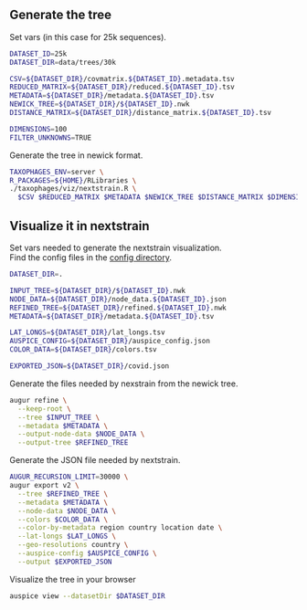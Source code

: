 ## Generate the tree

Set vars (in this case for 25k sequences).

```bash
DATASET_ID=25k
DATASET_DIR=data/trees/30k

CSV=${DATASET_DIR}/covmatrix.${DATASET_ID}.metadata.tsv
REDUCED_MATRIX=${DATASET_DIR}/reduced.${DATASET_ID}.tsv
METADATA=${DATASET_DIR}/metadata.${DATASET_ID}.tsv
NEWICK_TREE=${DATASET_DIR}/${DATASET_ID}.nwk
DISTANCE_MATRIX=${DATASET_DIR}/distance_matrix.${DATASET_ID}.tsv

DIMENSIONS=100
FILTER_UNKNOWNS=TRUE
```

Generate the tree in newick format.

``` bash
TAXOPHAGES_ENV=server \
R_PACKAGES=${HOME}/RLibraries \
./taxophages/viz/nextstrain.R \
  $CSV $REDUCED_MATRIX $METADATA $NEWICK_TREE $DISTANCE_MATRIX $DIMENSIONS $FILTER_UNKNOWNS
```

## Visualize it in nextstrain

Set vars needed to generate the nextstrain visualization.  
Find the config files in the [config directory][1].

```bash
DATASET_DIR=.

INPUT_TREE=${DATASET_DIR}/${DATASET_ID}.nwk
NODE_DATA=${DATASET_DIR}/node_data.${DATASET_ID}.json
REFINED_TREE=${DATASET_DIR}/refined.${DATASET_ID}.nwk
METADATA=${DATASET_DIR}/metadata.${DATASET_ID}.tsv

LAT_LONGS=${DATASET_DIR}/lat_longs.tsv
AUSPICE_CONFIG=${DATASET_DIR}/auspice_config.json
COLOR_DATA=${DATASET_DIR}/colors.tsv

EXPORTED_JSON=${DATASET_DIR}/covid.json
```

Generate the files needed by nexstrain from the newick tree.

```bash
augur refine \
  --keep-root \
  --tree $INPUT_TREE \
  --metadata $METADATA \
  --output-node-data $NODE_DATA \
  --output-tree $REFINED_TREE
```

Generate the JSON file needed by nextstrain.
```bash
AUGUR_RECURSION_LIMIT=30000 \
augur export v2 \
  --tree $REFINED_TREE \
  --metadata $METADATA \
  --node-data $NODE_DATA \
  --colors $COLOR_DATA \
  --color-by-metadata region country location date \
  --lat-longs $LAT_LONGS \
  --geo-resolutions country \
  --auspice-config $AUSPICE_CONFIG \
  --output $EXPORTED_JSON
```

Visualize the tree in your browser

```bash
auspice view --datasetDir $DATASET_DIR
```

[1]: ../config